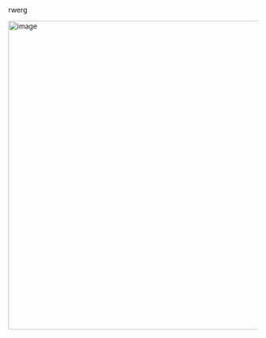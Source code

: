 rwerg

<img width="1690" height="624" alt="image" src="https://github.com/user-attachments/assets/beea1fdf-0993-4d28-ab7c-116ca8d06a47" />
